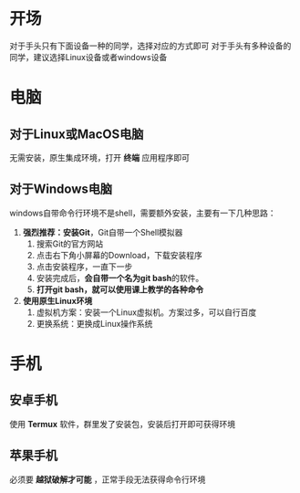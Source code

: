 # 开场
对于手头只有下面设备一种的同学，选择对应的方式即可
对于手头有多种设备的同学，建议选择Linux设备或者windows设备

# 电脑
## 对于Linux或MacOS电脑
无需安装，原生集成环境，打开 **终端** 应用程序即可
## 对于Windows电脑
windows自带命令行环境不是shell，需要额外安装，主要有一下几种思路：

1. **强烈推荐：安装Git**，Git自带一个Shell模拟器
	1. 搜索Git的官方网站
	2. 点击右下角小屏幕的Download，下载安装程序
	3. 点击安装程序，一直下一步
	4. 安装完成后，**会自带一个名为git bash**的软件。
	5. **打开git bash，就可以使用课上教学的各种命令**
2. **使用原生Linux环境**
	1. 虚拟机方案：安装一个Linux虚拟机。方案过多，可以自行百度
	2. 更换系统：更换成Linux操作系统

# 手机
## 安卓手机
使用 **Termux** 软件，群里发了安装包，安装后打开即可获得环境
## 苹果手机
必须要 **越狱破解才可能** ，正常手段无法获得命令行环境